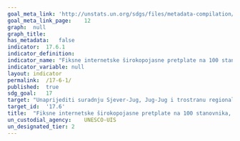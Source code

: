 ```yaml
---	
goal_meta_link:	'http://unstats.un.org/sdgs/files/metadata-compilation/Metadata-Goal-17.pdf'
goal_meta_link_page:	12
graph:	null
graph_title:	
has_metadata:	false
indicator:	17.6.1
indicator_definition:	
indicator_name:	"Fiksne internetske širokopojasne pretplate na 100 stanovnika, prema brzini"
indicator_variable:	null
layout:	indicator
permalink:	/17-6-1/
published:	true  
sdg_goal:	17
target:	"Unaprijediti suradnju Sjever-Jug, Jug-Jug i trostranu regionalnu i međunarodnu suradnju u području znanosti, tehnologije i inovacija, i poboljšati razmjenu znanja u skladu s uzajamno usuglašenim uvjetima, između ostalog putem unaprijeđene koordinacije u okviru postojećih mehanizama, a posebno na razini Ujedinjenih naroda, i pomoću globalnog mehanizma omogućavanja razmjene tehnologija"
target_id:	'17.6'
title:	"Fiksne internetske širokopojasne pretplate na 100 stanovnika, prema brzini"
un_custodial_agency:	UNESCO-UIS
un_designated_tier:	2
---	
```

